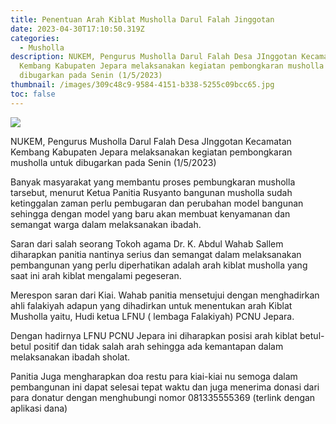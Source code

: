 ```yaml
---
title: Penentuan Arah Kiblat Musholla Darul Falah Jinggotan
date: 2023-04-30T17:10:50.319Z
categories:
  - Musholla
description: N﻿UKEM, Pengurus Musholla Darul Falah Desa JInggotan Kecamatan
  Kembang Kabupaten Jepara melaksanakan kegiatan pembongkaran musholla untuk
  dibugarkan pada Senin (1/5/2023)
thumbnail: /images/309c48c9-9584-4151-b338-5255c09bcc65.jpg
toc: false
---
```

![](/images/309c48c9-9584-4151-b338-5255c09bcc65.jpg)

N﻿UKEM, Pengurus Musholla Darul Falah Desa JInggotan Kecamatan Kembang Kabupaten Jepara melaksanakan kegiatan pembongkaran musholla untuk dibugarkan pada Senin (1/5/2023)

B﻿anyak masyarakat yang membantu proses pembungkaran musholla tarsebut, menurut Ketua Panitia Rusyanto bangunan musholla sudah ketinggalan zaman perlu pembugaran dan perubahan model bangunan sehingga dengan model yang baru akan membuat kenyamanan dan semangat warga dalam melaksanakan ibadah.

S﻿aran dari salah seorang Tokoh agama Dr. K. Abdul Wahab Sallem diharapkan panitia nantinya serius dan semangat dalam melaksanakan pembangunan yang perlu diperhatikan adalah arah kiblat musholla yang saat ini arah kiblat mengalami pegeseran.

M﻿erespon saran dari Kiai. Wahab panitia mensetujui dengan menghadirkan ahli falakiyah adapun yang dihadirkan untuk menentukan arah Kiblat Musholla yaitu, Hudi ketua LFNU ( lembaga Falakiyah) PCNU Jepara.

D﻿engan hadirnya LFNU PCNU Jepara ini diharapkan posisi arah kiblat betul-betul positif dan tidak salah arah sehingga ada kemantapan dalam melaksanakan ibadah sholat.

P﻿anitia Juga mengharapkan doa restu para kiai-kiai nu semoga dalam pembangunan ini dapat selesai tepat waktu dan juga menerima donasi dari para donatur dengan menghubungi nomor 081335555369 (terlink dengan aplikasi dana)